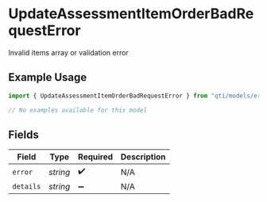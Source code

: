 # UpdateAssessmentItemOrderBadRequestError

Invalid items array or validation error

## Example Usage

```typescript
import { UpdateAssessmentItemOrderBadRequestError } from "qti/models/errors";

// No examples available for this model
```

## Fields

| Field              | Type               | Required           | Description        |
| ------------------ | ------------------ | ------------------ | ------------------ |
| `error`            | *string*           | :heavy_check_mark: | N/A                |
| `details`          | *string*           | :heavy_minus_sign: | N/A                |